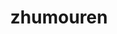 ---
title: zhumouren
summary: Contains posts related to `zhumouren`
description: Contains posts related to zhumouren
---